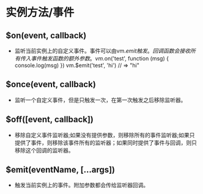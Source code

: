 # 实例方法/事件
## $on(event, callback)
- 监听当前实例上的自定义事件。事件可以由vm.$emit触发。回调函数会接收所有传入事件触发函数的额外参数。
vm.$on('test', function (msg) {
  console.log(msg)
})
vm.$emit('test', 'hi')
// => "hi"
## $once(event, callback)
- 监听一个自定义事件，但是只触发一次，在第一次触发之后移除监听器。
## $off([event, callback])
- 移除自定义事件监听器;如果没有提供参数，则移除所有的事件监听器;如果只提供了事件，则移除该事件所有的监听器；如果同时提供了事件与回调，则只移除这个回调的监听器。
## $emit(eventName, [...args])
- 触发当前实例上的事件。附加参数都会传给监听器回调。
